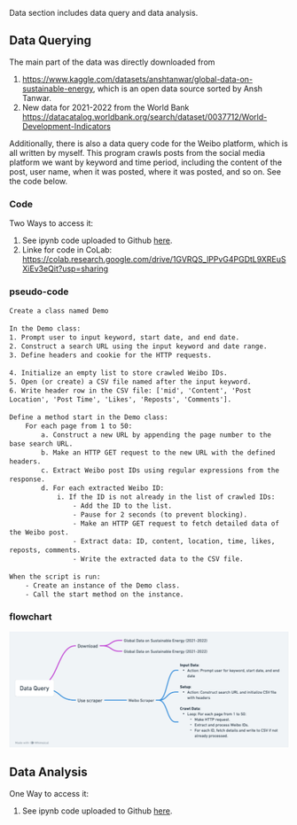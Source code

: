 Data section includes data query and data analysis.

## Data Querying
  The main part of the data was directly downloaded from
1.	 https://www.kaggle.com/datasets/anshtanwar/global-data-on-sustainable-energy, which is an open data source sorted by Ansh Tanwar. 
2.	 New data for 2021-2022 from the World Bank https://datacatalog.worldbank.org/search/dataset/0037712/World-Development-Indicators

  Additionally, there is also a data query code for the Weibo platform, which is all written by myself. This program crawls posts from the social media platform we want by keyword and time period, including the content of the post, user name, when it was posted, where it was posted, and so on. See the code below.


### Code
Two Ways to access it:
1. See ipynb code uploaded to Github [here](https://github.com/Rising-Stars-by-Sunshine/STATS201_Yiming_PS2/tree/main/code/data%20query).
2. Linke for code in CoLab: https://colab.research.google.com/drive/1GVRQS_lPPvG4PGDtL9XREuSXiEv3eQit?usp=sharing 

###  pseudo-code
```
Create a class named Demo

In the Demo class:
1. Prompt user to input keyword, start date, and end date.
2. Construct a search URL using the input keyword and date range.
3. Define headers and cookie for the HTTP requests.

4. Initialize an empty list to store crawled Weibo IDs.
5. Open (or create) a CSV file named after the input keyword.
6. Write header row in the CSV file: ['mid', 'Content', 'Post Location', 'Post Time', 'Likes', 'Reposts', 'Comments'].

Define a method start in the Demo class:
    For each page from 1 to 50:
        a. Construct a new URL by appending the page number to the base search URL.
        b. Make an HTTP GET request to the new URL with the defined headers.
        c. Extract Weibo post IDs using regular expressions from the response.
        d. For each extracted Weibo ID:
            i. If the ID is not already in the list of crawled IDs:
                - Add the ID to the list.
                - Pause for 2 seconds (to prevent blocking).
                - Make an HTTP GET request to fetch detailed data of the Weibo post.
                - Extract data: ID, content, location, time, likes, reposts, comments.
                - Write the extracted data to the CSV file.

When the script is run:
    - Create an instance of the Demo class.
    - Call the start method on the instance.
```

### flowchart
![image](DataQueryCode.png)


## Data Analysis
One Way to access it:
1. See ipynb code uploaded to Github [here](https://github.com/Rising-Stars-by-Sunshine/STATS201_Yiming_PS2/blob/main/code/data%20analysis/Data%20Analysis.ipynb).


